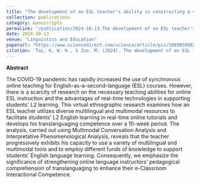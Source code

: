 ```yaml
---
title: "The development of an ESL teacher's ability in constructing a virtual translanguaging space in synchronous online language tutorials"
collection: publications
category: manuscripts
permalink: "/publication/2024-10-13-The development of an ESL teacher's ability in constructing a virtual translanguaging space in synchronous online language tutorials"
date: 2024-10-13
venue: "Linguistics and Education"
paperurl: "https://www.sciencedirect.com/science/article/pii/S0898589824000445"
citation: 'Tai, K. W. H., & Zuo, M. (2024). The development of an ESL teacher's ability in constructing a virtual translanguaging space in synchronous online language tutorials. <i>Linguistics and Education</i>, 83, 101311. https://doi.org/10.1016/j.linged.2024.101311'
---
```

<!-- more -->

**Abstract** <br>

The COVID-19 pandemic has rapidly increased the use of synchronous online teaching for English-as-a-second-language (ESL) courses. However, there is a scarcity of research on the necessary teaching abilities for online ESL instruction and the advantages of real-time technologies in supporting students' L2 learning. This virtual ethnographic research examines how an ESL teacher utilizes diverse multilingual and multimodal resources to facilitate students' L2 English learning in real-time online tutorials and develops his translanguaging competence over a 10-week period. The analysis, carried out using Multimodal Conversation Analysis and Interpretative Phenomenological Analysis, reveals that the teacher progressively exhibits his capacity to use a variety of multilingual and multimodal tools and to employ different funds of knowledge to support students' English language learning. Consequently, we emphasize the significance of strengthening online language instructors' pedagogical comprehension of translanguaging to enhance their e-Classroom Interactional Competence.
